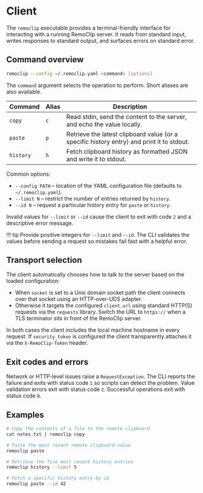 # Client

The `remoclip` executable provides a terminal-friendly interface for interacting
with a running RemoClip server. It reads from standard input, writes responses to
standard output, and surfaces errors on standard error.

## Command overview

```bash
remoclip --config ~/.remoclip.yaml <command> [options]
```

The `command` argument selects the operation to perform. Short aliases are also
available.

| Command | Alias | Description |
| ------- | ----- | ----------- |
| `copy` | `c` | Read stdin, send the content to the server, and echo the value locally. |
| `paste` | `p` | Retrieve the latest clipboard value (or a specific history entry) and print it to stdout. |
| `history` | `h` | Fetch clipboard history as formatted JSON and write it to stdout. |

Common options:

- `--config PATH` – location of the YAML configuration file (defaults to
  `~/.remoclip.yaml`).
- `--limit N` – restrict the number of entries returned by `history`.
- `--id N` – request a particular history entry for `paste` or `history`.

Invalid values for `--limit` or `--id` cause the client to exit with code `2`
and a descriptive error message.

!!! tip
    Provide positive integers for `--limit` and `--id`. The CLI validates the
    values before sending a request so mistakes fail fast with a helpful error.

## Transport selection

The client automatically chooses how to talk to the server based on the loaded
configuration:

- When `socket` is set to a Unix domain socket path the client connects over that
  socket using an HTTP-over-UDS adapter.
- Otherwise it targets the configured `client.url` using standard HTTP(S)
  requests via the `requests` library. Switch the URL to `https://` when a TLS
  terminator sits in front of the RemoClip server.

In both cases the client includes the local machine hostname in every request.
If `security_token` is configured the client transparently attaches it via the
`X-RemoClip-Token` header.

## Exit codes and errors

Network or HTTP-level issues raise a `RequestException`. The CLI reports the
failure and exits with status code `1` so scripts can detect the problem. Value
validation errors exit with status code `2`. Successful operations exit with
status code `0`.

## Examples

```bash
# Copy the contents of a file to the remote clipboard
cat notes.txt | remoclip copy

# Paste the most recent remote clipboard value
remoclip paste

# Retrieve the five most recent history entries
remoclip history --limit 5

# Fetch a specific history entry by id
remoclip paste --id 42
```
